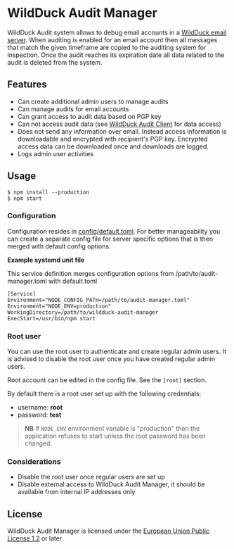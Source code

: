 # WildDuck Audit Manager

WildDuck Audit system allows to debug email accounts in a [WildDuck email server](https://wildduck.email/). When auditing is enabled for an email account then all messages that match the given timeframe are copied to the auditing system for inspection. Once the audit reaches its expiration date all data related to the audit is deleted from the system.

## Features

-   Can create additional admin users to manage audits
-   Can manage audits for email accounts
-   Can grant access to audit data based on PGP key
-   Can not access audit data (see [WildDuck Audit Client](https://github.com/nodemailer/wildduck-audit-client) for data access)
-   Does not send any information over email. Instead access information is downloadable and encrypted with recipient's PGP key. Encrypted access data can be downloaded once and downloads are logged.
-   Logs admin user activities

## Usage

```
$ npm install --production
$ npm start
```

### Configuration

Configuration resides in [config/default.toml](config/default.toml). For better manageability you can create a separate config file for server specific options that is then merged with default config options.

**Example systemd unit file**

This service definition merges configuration options from /path/to/audit-manager.toml with default.toml

```
[Service]
Environment="NODE_CONFIG_PATH=/path/to/audit-manager.toml"
Environment="NODE_ENV=production"
WorkingDirectory=/path/to/wildduck-audit-manager
ExecStart=/usr/bin/npm start
```

### Root user

You can use the root user to authenticate and create regular admin users. It is advised to disable the root user once you have created regular admin users.

Root account can be edited in the config file. See the `[root]` section.

By default there is a root user set up with the following credentials:

-   username: **root**
-   password: **test**

> **NB** If `NODE_ENV` environment variable is "production" then the application refuses to start unless the root password has been changed.

### Considerations

-   Disable the root user once regular users are set up
-   Disable external access to WildDuck Audit Manager, it should be available from internal IP addresses only

## License

WildDuck Audit Manager is licensed under the [European Union Public License 1.2](LICENSE) or later.
